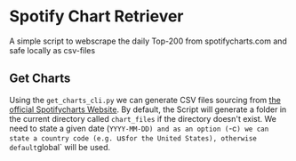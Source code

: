 # Spotify Chart Retriever

A simple script to webscrape the daily Top-200 from spotifycharts.com and
safe locally as csv-files

## Get Charts

Using the `get_charts_cli.py` we can generate CSV files sourcing from [the official Spotifycharts Website](https://www.spotifycharts.com).
By default, the Script will generate a folder in the current directory called `chart_files` if the directory doesn't exist.
We need to state a given date (`YYYY-MM-DD) and as an option (`-c`) we can state a country code (e.g. `us` for the United States), otherwise default `global` will be used.
